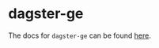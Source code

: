 # dagster-ge

The docs for `dagster-ge` can be found
[here](https://docs.dagster.io/_apidocs/libraries/dagster-ge).